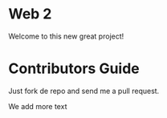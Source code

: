 Web 2
=====

Welcome to this new great project!

Contributors Guide
=================

Just fork de repo and send me a pull request.

We add more text
